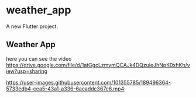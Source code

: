 # weather_app

A new Flutter project.

## Weather App

here you can see the video
https://drive.google.com/file/d/1atGgcLzmymQCAJk4DQzuieJhNpK0xhKh/view?usp=sharing

https://user-images.githubusercontent.com/101355785/189496364-5733edb4-cea5-43a1-a336-6acaddc367c6.mp4



